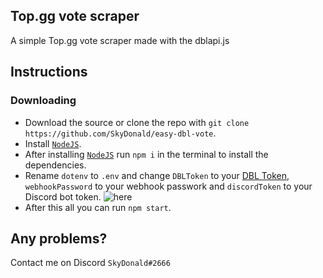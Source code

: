 ## Top.gg vote scraper

A simple Top.gg vote scraper made with the dblapi.js

## Instructions

### Downloading

-   Download the source or clone the repo with `git clone https://github.com/SkyDonald/easy-dbl-vote`.
-   Install [`NodeJS`](https://nodejs.org).
-   After installing [`NodeJS`](https://nodejs.org) run `npm i` in the terminal to install the dependencies.
-   Rename `dotenv` to `.env` and change `DBLToken` to your [DBL Token](https://top.gg/bot/764418734747549696/webhooks), `webhookPassword` to your webhook passwork and `discordToken` to your Discord bot token.
    ![here](https://i.imgur.com/89hwJlH.png)
-   After this all you can run `npm start`.

## Any problems?
Contact me on Discord `SkyDonald#2666`
